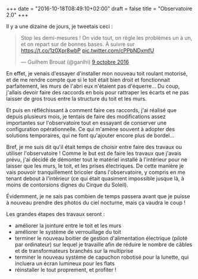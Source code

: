 +++
date = "2016-10-18T08:49:10+02:00"
draft = false
title = "Observatoire 2.0"
+++

Il y a une dizaine de jours, je tweetais ceci :

<blockquote class="twitter-tweet" data-lang="fr"><p lang="fr" dir="ltr">Stop les demi-mesures ! On vide tout, on règle les problèmes un à un, et on repart sur de bonnes bases. À suivre sur <a href="https://t.co/1z0Xpr8wbP">https://t.co/1z0Xpr8wbP</a> <a href="https://t.co/cPPbNDxmfU">pic.twitter.com/cPPbNDxmfU</a></p>&mdash; Guilhem Brouat (@ganlhi) <a href="https://twitter.com/ganlhi/status/785048162796986368">9 octobre 2016</a></blockquote>
<script async src="//platform.twitter.com/widgets.js" charset="utf-8"></script>

En effet, je venais d'essayer d'installer mon nouveau toit roulant motorisé, et de me rendre compte que si le toit était bien droit et fonctionnait parfaitement, les murs de l'abri eux n'étaient pas d'équerre... Du coup, j'allais devoir faire des raccords en bois pour rattraper les écarts et ne pas laisser de gros trous entre la structure du toit et les murs. 

Et puis en réfléchissant à comment faire ces raccords, j'ai réalisé que depuis plusieurs mois, je tentais de faire des modifications assez importantes sur l'observatoire tout en essayant de conserver une configuration opérationnelle. Ce qui m'amène souvent à adopter des solutions temporaires, qui ne font qu'ajouter encore plus de bordel...

Bref, je me suis dit qu'il était temps de choisir entre faire des travaux ou utiliser l'observatoire ! Comme le but est de faire les travaux que j'avais prévu, j'ai décidé de démonter tout le matériel installé à l'intérieur pour ne laisser que les murs, le toit, et les prises électriques. De cette manière je vais pouvoir tranquillement bricoler dans l'observatoire, y compris en me tenant debout à l'intérieur (ce qui était quasiment impossible jusque là, à moins de contorsions dignes du Cirque du Soleil).

Évidemment, je ne sais pas combien de temps passera avant que je puisse à nouveau prendre des photos du ciel nocturne, mais ça vaudra le coup !

Les grandes étapes des travaux seront :

* améliorer la jointure entre le toit et les murs
* améliorer le système de verrouillage du toit
* terminer le nouveau boitier de gestion d'alimentation électrique (piloté par ordinateur) sur lequel je travaille afin de réduire le nombre de câbles et de transformateurs branchés sur la multiprise
* terminer le nouveau système de capuchon robotisé pour la lunette, qui incluera un écran lumineux pour les flats
* réinstaller le tout proprement, et profiter !